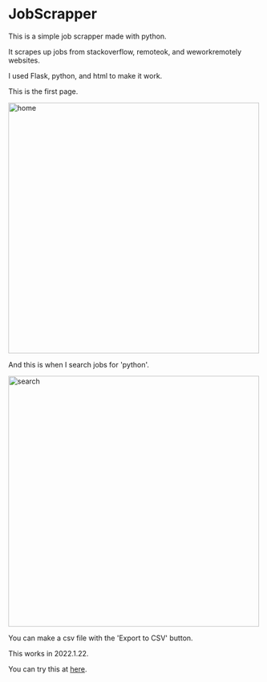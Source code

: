 # JobScrapper

This is a simple job scrapper made with python.

It scrapes up jobs from stackoverflow, remoteok, and weworkremotely websites.

I used Flask, python, and html to make it work.

This is the first page.

<img src="https://user-images.githubusercontent.com/31383362/155256096-8fa41e09-4179-45e9-bd63-3125c1838065.png" width="500px" title="home"/>

And this is when I search jobs for 'python'.

<img src="https://user-images.githubusercontent.com/31383362/155256102-385c3d9c-1a1c-4280-bd39-606f1a3a5c03.png" width="500px" title="search"/>

You can make a csv file with the 'Export to CSV' button.

This works in 2022.1.22.

You can try this at [here](https://jobscrapper.dasliebeich7.repl.co/).
